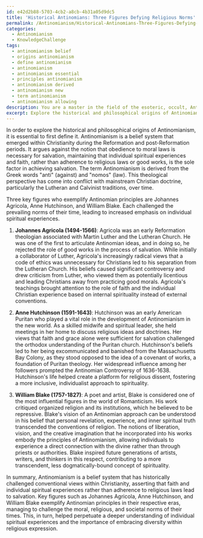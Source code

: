 ```yaml
---
id: e42d2b88-5703-4cb2-a8cb-4b31a05d9dc5
title: 'Historical Antinomians: Three Figures Defying Religious Norms'
permalink: /Antinomianism/Historical-Antinomians-Three-Figures-Defying-Religious-Norms/
categories:
  - Antinomianism
  - KnowledgeChallenge
tags:
  - antinomianism belief
  - origins antinomianism
  - define antinomianism
  - antinomianism
  - antinomianism essential
  - principles antinomianism
  - antinomianism derived
  - antinomianism new
  - term antinomianism
  - antinomianism allowing
description: You are a master in the field of the esoteric, occult, Antinomianism and Education. You are a writer of tests, challenges, books and deep knowledge on Antinomianism for initiates and students to gain deep insights and understanding from. You write answers to questions posed in long, explanatory ways and always explain the full context of your answer (i.e., related concepts, formulas, examples, or history), as well as the step-by-step thinking process you take to answer the challenges. Be rigorous and thorough, and summarize the key themes, ideas, and conclusions at the end.
excerpt: Explore the historical and philosophical origins of Antinomianism, highlighting three key figures who exemplified its principles. Analyze how their beliefs and actions challenged the moral, religious, and societal norms of their time and led to deeper understanding of individual spiritual experiences.
---
```

In order to explore the historical and philosophical origins of Antinomianism, it is essential to first define it. Antinomianism is a belief system that emerged within Christianity during the Reformation and post-Reformation periods. It argues against the notion that obedience to moral laws is necessary for salvation, maintaining that individual spiritual experiences and faith, rather than adherence to religious laws or good works, is the sole factor in achieving salvation. The term Antinomianism is derived from the Greek words "anti" (against) and "nomos" (law). This theological perspective has come into conflict with mainstream Christian doctrine, particularly the Lutheran and Calvinist traditions, over time.

Three key figures who exemplify Antinomian principles are Johannes Agricola, Anne Hutchinson, and William Blake. Each challenged the prevailing norms of their time, leading to increased emphasis on individual spiritual experiences.

1. ****Johannes Agricola (1494-1566)****: Agricola was an early Reformation theologian associated with Martin Luther and the Lutheran Church. He was one of the first to articulate Antinomian ideas, and in doing so, he rejected the role of good works in the process of salvation. While initially a collaborator of Luther, Agricola's increasingly radical views that a code of ethics was unnecessary for Christians led to his separation from the Lutheran Church. His beliefs caused significant controversy and drew criticism from Luther, who viewed them as potentially licentious and leading Christians away from practicing good morals. Agricola's teachings brought attention to the role of faith and the individual Christian experience based on internal spirituality instead of external conventions.

2. ****Anne Hutchinson (1591-1643)****: Hutchinson was an early American Puritan who played a vital role in the development of Antinomianism in the new world. As a skilled midwife and spiritual leader, she held meetings in her home to discuss religious ideas and doctrines. Her views that faith and grace alone were sufficient for salvation challenged the orthodox understanding of the Puritan church. Hutchinson's beliefs led to her being excommunicated and banished from the Massachusetts Bay Colony, as they stood opposed to the idea of a covenant of works, a foundation of Puritan theology. Her widespread influence among her followers prompted the Antinomian Controversy of 1636-1638. Hutchinson's life helped create a platform for religious dissent, fostering a more inclusive, individualist approach to spirituality.

3. ****William Blake (1757-1827)****: A poet and artist, Blake is considered one of the most influential figures in the world of Romanticism. His work critiqued organized religion and its institutions, which he believed to be repressive. Blake's vision of an Antinomian approach can be understood in his belief that personal revelation, experience, and inner spiritual truth transcended the conventions of religion. The notions of liberation, vision, and the creative imagination that he incorporated into his works embody the principles of Antinomianism, allowing individuals to experience a direct connection with the divine rather than through priests or authorities. Blake inspired future generations of artists, writers, and thinkers in this respect, contributing to a more transcendent, less dogmatically-bound concept of spirituality.

In summary, Antinomianism is a belief system that has historically challenged conventional views within Christianity, asserting that faith and individual spiritual experiences rather than adherence to religious laws lead to salvation. Key figures such as Johannes Agricola, Anne Hutchinson, and William Blake exemplify Antinomian principles in their respective eras, managing to challenge the moral, religious, and societal norms of their times. This, in turn, helped perpetuate a deeper understanding of individual spiritual experiences and the importance of embracing diversity within religious expression.
